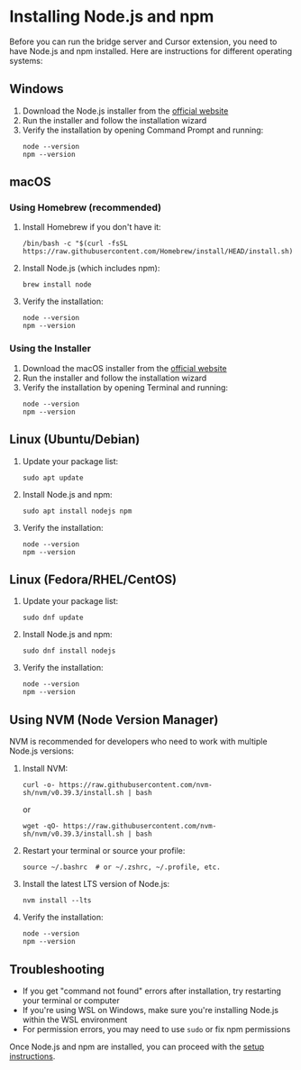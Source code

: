 # Installing Node.js and npm

Before you can run the bridge server and Cursor extension, you need to have Node.js and npm installed. Here are instructions for different operating systems:

## Windows

1. Download the Node.js installer from the [official website](https://nodejs.org/)
2. Run the installer and follow the installation wizard
3. Verify the installation by opening Command Prompt and running:
   ```
   node --version
   npm --version
   ```

## macOS

### Using Homebrew (recommended)
1. Install Homebrew if you don't have it:
   ```
   /bin/bash -c "$(curl -fsSL https://raw.githubusercontent.com/Homebrew/install/HEAD/install.sh)"
   ```
2. Install Node.js (which includes npm):
   ```
   brew install node
   ```
3. Verify the installation:
   ```
   node --version
   npm --version
   ```

### Using the Installer
1. Download the macOS installer from the [official website](https://nodejs.org/)
2. Run the installer and follow the installation wizard
3. Verify the installation by opening Terminal and running:
   ```
   node --version
   npm --version
   ```

## Linux (Ubuntu/Debian)

1. Update your package list:
   ```
   sudo apt update
   ```
2. Install Node.js and npm:
   ```
   sudo apt install nodejs npm
   ```
3. Verify the installation:
   ```
   node --version
   npm --version
   ```

## Linux (Fedora/RHEL/CentOS)

1. Update your package list:
   ```
   sudo dnf update
   ```
2. Install Node.js and npm:
   ```
   sudo dnf install nodejs
   ```
3. Verify the installation:
   ```
   node --version
   npm --version
   ```

## Using NVM (Node Version Manager)

NVM is recommended for developers who need to work with multiple Node.js versions:

1. Install NVM:
   ```
   curl -o- https://raw.githubusercontent.com/nvm-sh/nvm/v0.39.3/install.sh | bash
   ```
   or
   ```
   wget -qO- https://raw.githubusercontent.com/nvm-sh/nvm/v0.39.3/install.sh | bash
   ```

2. Restart your terminal or source your profile:
   ```
   source ~/.bashrc  # or ~/.zshrc, ~/.profile, etc.
   ```

3. Install the latest LTS version of Node.js:
   ```
   nvm install --lts
   ```

4. Verify the installation:
   ```
   node --version
   npm --version
   ```

## Troubleshooting

- If you get "command not found" errors after installation, try restarting your terminal or computer
- If you're using WSL on Windows, make sure you're installing Node.js within the WSL environment
- For permission errors, you may need to use `sudo` or fix npm permissions

Once Node.js and npm are installed, you can proceed with the [setup instructions](setup.md). 